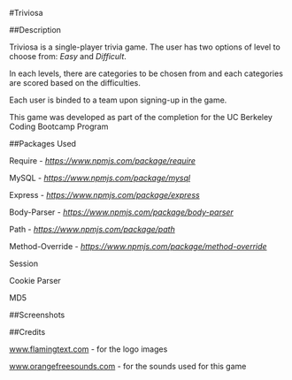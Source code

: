 #Triviosa

##Description

Triviosa is a single-player trivia game. The user has two options of level to choose from: _Easy_ and _Difficult_.

In each levels, there are categories to be chosen from and each categories are scored based on the difficulties.

Each user is binded to a team upon signing-up in the game.

This game was developed as part of the completion for the UC Berkeley Coding Bootcamp Program

##Packages Used

Require - _https://www.npmjs.com/package/require_

MySQL - _https://www.npmjs.com/package/mysql_

Express - _https://www.npmjs.com/package/express_

Body-Parser - _https://www.npmjs.com/package/body-parser_

Path - _https://www.npmjs.com/package/path_

Method-Override - _https://www.npmjs.com/package/method-override_

Session

Cookie Parser

MD5

##Screenshots

##Credits

www.flamingtext.com - for the logo images

www.orangefreesounds.com - for the sounds used for this game
